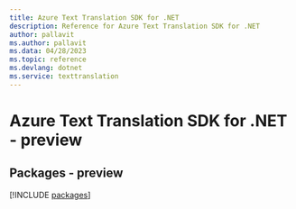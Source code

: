 ```yaml
---
title: Azure Text Translation SDK for .NET
description: Reference for Azure Text Translation SDK for .NET
author: pallavit
ms.author: pallavit
ms.data: 04/28/2023
ms.topic: reference
ms.devlang: dotnet
ms.service: texttranslation
---
```

# Azure Text Translation SDK for .NET - preview
## Packages - preview
[!INCLUDE [packages](text-translation-index.md)]